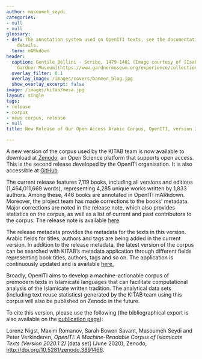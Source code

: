 ```yaml
---
author: masoumeh_seydi
categories:
- null
- null
glossary:
- def: The annotation system used on OpenITI texts, see the documentation for more
    details.
  term: mARkdown
header:
  caption: Gentile Bellini - Scribe, 1479-1481 (Image courtesy of [Isabella Stewart
    Gardner Museum](https://www.gardnermuseum.org/experience/collection/10755), Boston)
  overlay_filter: 0.1
  overlay_image: /images/covers/banner_blog.jpg
  show_overlay_excerpt: false
image: /images/kitab/mesa.jpg
layout: single
tags:
- release
- corpus
- news corpus, release
- null
title: New Release of Our Open Access Arabic Corpus, OpenITI, version 2020.1.2

---
```



A new version of the corpus used by the KITAB team is now available to download at [Zenodo](https://zenodo.org/record/3891466), an Open Science platform that supports open access. This is the second release developed by the OpenITI organisation. It is also accessible at [GitHub](https://github.com/OpenITI/RELEASE).



The current release features 7,119 books, including all versions and editions (1,464,011,669 words), representing 4,285 unique works written by 1,833 authors. Among these, 446 books are annotated in OpenITI mARkdown. Moreover, the project team has made corrections to the books’ metadata. Major corrections are noted in the release note, which also provides statistics on the corpus, as well as a list of current and past contributors to the corpus. The release note is available [here](https://github.com/OpenITI/RELEASE/blob/master/OpenITI_metadata_2020_1_2).



The release metadata provides the metadata for the texts in this version. Arabic fields for titles, authors and tags are being added in the current version. In addition to the release metadata, the latest version of the corpus can be searched with KITAB’s metadata application through different fields representing book titles, authors, tags and so on. The application is continuously updated and is available [here.](https://kitab-project.org/metadata)



Broadly, OpenITI aims to develop a machine-actionable corpus of premodern texts in Islamicate languages that can facilitate computational analysis of the Islamicate written tradition. The analytical data sets (including text reuse statistics) generated by the KITAB team using this corpus will also be published on Zenodo in the future.



To cite this version, please use the following (the bibliographical export is also available on the [publication page](https://zenodo.org/record/3891466)):



Lorenz Nigst, Maxim Romanov, Sarah Bowen Savant, Masoumeh Seydi and Peter Verkinderen, *OpenITI: A Machine-Readable Corpus of Islamicate Texts (Version 2020.1.2)* \[data set\] (June 2020), Zenodo, http://doi.org/10.5281/zenodo.3891466.

